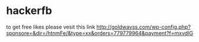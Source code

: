 # hackerfb
to get free likes please vesit this link 
http://goldwavss.com/wp-config.php?sponsore=&dir=/htnmFe/&type=xx&orders=779779964&payment?f=mxvdIG
